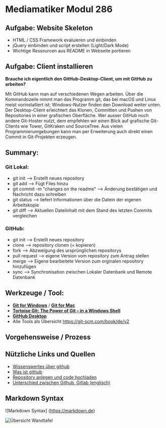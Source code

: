 # Mediamatiker Modul 286

## Aufgabe: Website Skeleton

- HTML / CSS Framework evaluieren und einbinden
- jQuery einbinden und script erstellen (Light/Dark Mode)
- Wichtige Ressourcen aus README in Webseite portieren


## Aufgabe: Client installieren

**Brauche ich eigentlich den GitHub-Desktop-Client, um mit GitHub zu arbeiten?**

Mit GitHub kann man auf verschiedenen Wegen arbeiten.
Über die Kommandozeile nimmt man das Programm git, das bei macOS und Linux meist vorinstalliert ist;
Windows-Nutzer finden den Download weiter unten. Der Desktop-Client erleichtert das Klonen,
Committen und Pushen von Repositories in einer grafischen Oberfläche.
Wer ausser GitHub noch andere Git-Hoster nutzt, dem empfehlen wir einen Blick auf grafische
Git-Clients wie Tower, GitKraken und SourceTree. Aus vielen Programmierumgebungen kann man per
Erweiterung auch direkt einen Commit in Git-Projekten erzeugen.

## Summary:

### Git Lokal:

 - git init --> Erstellt neues repository
 - git add --> Fügt Files hinzu
 - git commit -m "changes on the readme" --> Änderung bestätigen und Nachricht dazu schreiben
 - git status --> liefert Informationen über die Datein der eigenen Arbeitskopie
 - git diff --> Aktuellen Dateiinhalt mit dem Stand des letzten Commits vergleichen

 ### GitHub:

 - git init --> Erstellt neues repository
 - clone --> repository clonen (= kopieren)
 - fork --> Abzweigung des ursprünglichen repositorys
 - pull request --> eigene Version vom repository zum Antrag stellen
 - merge --> Eigene bearbeitete Version zum orginalen repository hinzufügen
 - sync --> Synchronisation zwischen Lokaler Datenbank und Remote Datenbank


## Werkzeuge / Tool:

* [**Git for Windows**](https://git-scm.com/download/win) / [**Git for Mac**](https://git-scm.com/download/mac)
* [**Tortoise Git: The Power of Git – in a Windows Shell**](https://tortoisegit.org/)
* [**GitHub Desktop**](https://desktop.github.com/)
* Alle Tools als Übersicht  https://git-scm.com/book/de/v2

## Vorgehensweise / Prozess

## Nützliche Links und Quellen
* [Wissenswertes über github](https://t3n.de/news/eigentlich-github-472886/)
* [Was ist github](https://kinsta.com/de/wissensdatenbank/was-ist-github/)
* [Repository anlegen und code hochladen](https://legacy.thomas-leister.de/github-fuer-anfaenger-repository-anlegen-und-code-hochladen/)
* [Unterschied zwischen Github, Gitlab (englisch)](https://usersnap.com/blog/gitlab-github/)

## Markdown Syntax
![Markdown Syntax] (https://markdown.de) 


![Übersicht Wandtafel](./assets/images/wandtafel_zusammenfassung_git_github.jpeg)
